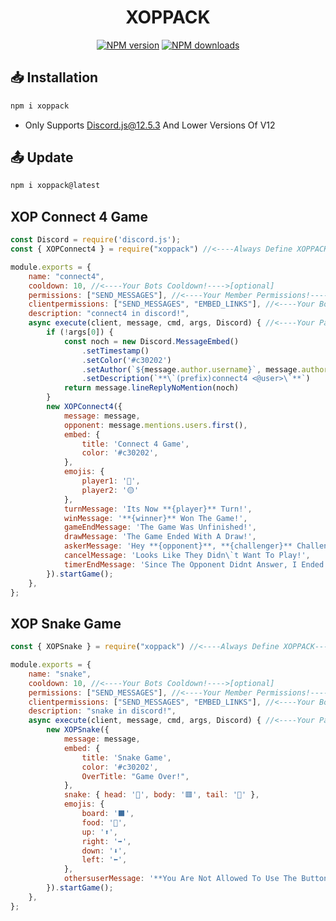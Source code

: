 <h1 align="center"><strong>XOPPACK</h1></strong>
<p align="center">
    <a href="https://www.npmjs.com/package/xoppack"><img src="https://img.shields.io/npm/v/xoppack.svg?maxAge=3600" alt="NPM version" /></a>
    <a href="https://www.npmjs.com/package/xoppack"><img src="https://img.shields.io/npm/dt/xoppack.svg?maxAge=3600" alt="NPM downloads" /></a>
</p>

## **📥 Installation**
```js
npm i xoppack
```

- Only Supports Discord.js@12.5.3 And Lower Versions Of V12

## **📤 Update**
```js
npm i xoppack@latest
```

## **XOP Connect 4 Game**
```js
const Discord = require('discord.js');
const { XOPConnect4 } = require("xoppack") //<----Always Define XOPPACK---->

module.exports = {
    name: "connect4",
    cooldown: 10, //<----Your Bots Cooldown!---->[optional]
    permissions: ["SEND_MESSAGES"], //<----Your Member Permissions!---->[optional]
    clientpermissions: ["SEND_MESSAGES", "EMBED_LINKS"], //<----Your Bots Permissions!---->[optional]
    description: "connect4 in discord!",
    async execute(client, message, cmd, args, Discord) { //<----Your Parameters---->
        if (!args[0]) {
            const noch = new Discord.MessageEmbed()
                .setTimestamp()
                .setColor('#c30202')
                .setAuthor(`${message.author.username}`, message.author.displayAvatarURL({ dynamic: true }))
                .setDescription(`**\`(prefix)connect4 <@user>\`**`)
            return message.lineReplyNoMention(noch)
        }
        new XOPConnect4({
            message: message,
            opponent: message.mentions.users.first(),
            embed: {
                title: 'Connect 4 Game',
                color: '#c30202',
            },
            emojis: {
                player1: '🔴',
                player2: '🟡'
            },
            turnMessage: 'Its Now **{player}** Turn!',
            winMessage: '**{winner}** Won The Game!',
            gameEndMessage: 'The Game Was Unfinished!',
            drawMessage: 'The Game Ended With A Draw!',
            askerMessage: 'Hey **{opponent}**, **{challenger}** Challenged You For A Game Of Connect 4!',
            cancelMessage: 'Looks Like They Didn\`t Want To Play!',
            timerEndMessage: 'Since The Opponent Didnt Answer, I Ended The Game!',
        }).startGame();
    },
};
```

## **XOP Snake Game**
```js
const { XOPSnake } = require("xoppack") //<----Always Define XOPPACK---->

module.exports = {
    name: "snake",
    cooldown: 10, //<----Your Bots Cooldown!---->[optional]
    permissions: ["SEND_MESSAGES"], //<----Your Member Permissions!---->[optional]
    clientpermissions: ["SEND_MESSAGES", "EMBED_LINKS"], //<----Your Bots Permissions!---->[optional]
    description: "snake in discord!",
    async execute(client, message, cmd, args, Discord) { //<----Your Parameters---->
        new XOPSnake({
            message: message,
            embed: {
                title: 'Snake Game',
                color: '#c30202',
                OverTitle: "Game Over!",
            },
            snake: { head: '🔴', body: '🟥', tail: '🔴' },
            emojis: {
                board: '⬛',
                food: '🍌',
                up: '⬆️',
                right: '➡️',
                down: '⬇️',
                left: '⬅️',
            },
            othersuserMessage: '**You Are Not Allowed To Use The Buttons For The Snake Game!**',
        }).startGame();
    },
};
```